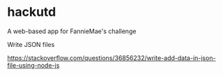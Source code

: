 # hackutd
A web-based app for FannieMae's challenge


Write JSON files

https://stackoverflow.com/questions/36856232/write-add-data-in-json-file-using-node-js
